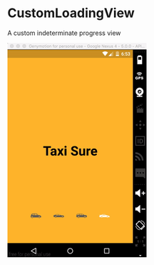 # CustomLoadingView

A custom indeterminate progress view <br/>

![alt tag](https://github.com/NULLPointerGuy/CustomLoadingView/blob/master/images/carloading.gif)<br/>
